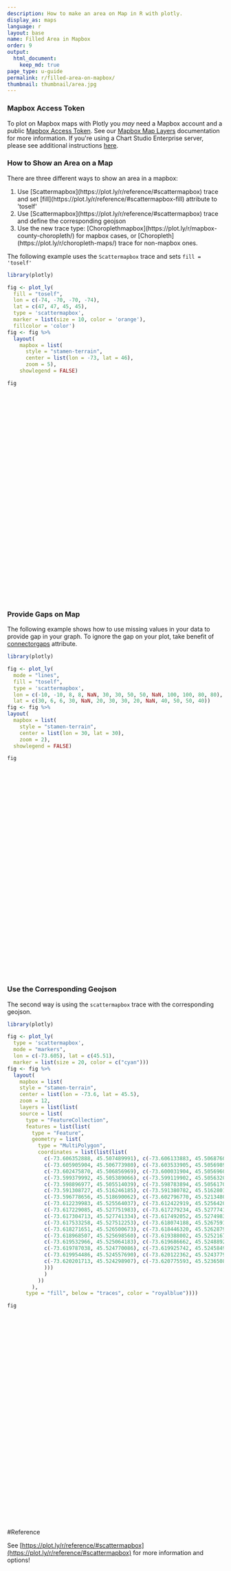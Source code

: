 ```yaml
---
description: How to make an area on Map in R with plotly.
display_as: maps
language: r
layout: base
name: Filled Area in Mapbox
order: 9
output:
  html_document:
    keep_md: true
page_type: u-guide
permalink: r/filled-area-on-mapbox/
thumbnail: thumbnail/area.jpg
---
```



### Mapbox Access Token

To plot on Mapbox maps with Plotly you *may* need a Mapbox account and a public [Mapbox Access Token](https://www.mapbox.com/studio). See our [Mapbox Map Layers](/r/mapbox-layers/) documentation for more information. If you're using a Chart Studio Enterprise server, please see additional instructions [here](https://help.plot.ly/mapbox-atlas).

### How to Show an Area on a Map

There are three different ways to show an area in a mapbox:
<ol>
    <li> Use [Scattermapbox](https://plot.ly/r/reference/#scattermapbox) trace and set [fill](https://plot.ly/r/reference/#scattermapbox-fill) attribute to 'toself'</li>
    <li> Use [Scattermapbox](https://plot.ly/r/reference/#scattermapbox) trace and define the corresponding geojson</li>
    <li> Use the new trace type: [Choroplethmapbox](https://plot.ly/r/mapbox-county-choropleth/) for mapbox cases, or [Choropleth](https://plot.ly/r/choropleth-maps/) trace for non-mapbox ones.</li>
</ol>

The following example uses the `Scattermapbox` trace and sets `fill = 'toself'`


```r
library(plotly)

fig <- plot_ly(
  fill = "toself",
  lon = c(-74, -70, -70, -74),
  lat = c(47, 47, 45, 45),
  type = 'scattermapbox',
  marker = list(size = 10, color = 'orange'),
  fillcolor = 'color') 
fig <- fig %>%
  layout(
    mapbox = list(
      style = "stamen-terrain",
      center = list(lon = -73, lat = 46),
      zoom = 5),
    showlegend = FALSE)

fig
```

<div id="htmlwidget-c40271b3e4043a19db5a" style="width:672px;height:480px;" class="plotly html-widget"></div>
<script type="application/json" data-for="htmlwidget-c40271b3e4043a19db5a">{"x":{"visdat":{"349a4221503d":["function () ","plotlyVisDat"]},"cur_data":"349a4221503d","attrs":{"349a4221503d":{"fill":"toself","lon":[-74,-70,-70,-74],"lat":[47,47,45,45],"marker":{"size":10,"color":"orange"},"fillcolor":"color","alpha_stroke":1,"sizes":[10,100],"spans":[1,20],"type":"scattermapbox"}},"layout":{"margin":{"b":40,"l":60,"t":25,"r":10},"mapbox":{"style":"stamen-terrain","center":{"lon":-73,"lat":46},"zoom":5},"showlegend":false,"hovermode":"closest"},"source":"A","config":{"showSendToCloud":false},"data":[{"fillcolor":"color","fill":"toself","lon":[-74,-70,-70,-74],"lat":[47,47,45,45],"marker":{"color":"orange","size":10,"line":{"color":"rgba(31,119,180,1)"}},"type":"scattermapbox","mode":"markers","name":"color","line":{"color":"rgba(31,119,180,1)"},"frame":null}],"highlight":{"on":"plotly_click","persistent":false,"dynamic":false,"selectize":false,"opacityDim":0.2,"selected":{"opacity":1},"debounce":0},"shinyEvents":["plotly_hover","plotly_click","plotly_selected","plotly_relayout","plotly_brushed","plotly_brushing","plotly_clickannotation","plotly_doubleclick","plotly_deselect","plotly_afterplot","plotly_sunburstclick"],"base_url":"https://plot.ly"},"evals":[],"jsHooks":[]}</script>

### Provide Gaps on Map

The following example shows how to use missing values in your data to provide gap in your graph. To ignore the gap on your plot, take benefit of [connectorgaps](https://plot.ly/r/reference/#scattermapbox-connectgaps) attribute.


```r
library(plotly)

fig <- plot_ly(
  mode = "lines",
  fill = "toself",
  type = 'scattermapbox',
  lon = c(-10, -10, 8, 8, NaN, 30, 30, 50, 50, NaN, 100, 100, 80, 80),
  lat = c(30, 6, 6, 30, NaN, 20, 30, 30, 20, NaN, 40, 50, 50, 40)) 
fig <- fig %>%
layout(
  mapbox = list(
    style = "stamen-terrain",
    center = list(lon = 30, lat = 30),
    zoom = 2),
  showlegend = FALSE)

fig
```

<div id="htmlwidget-f92bffe3096dcbdac68c" style="width:672px;height:480px;" class="plotly html-widget"></div>
<script type="application/json" data-for="htmlwidget-f92bffe3096dcbdac68c">{"x":{"visdat":{"349a1830d31c":["function () ","plotlyVisDat"]},"cur_data":"349a1830d31c","attrs":{"349a1830d31c":{"mode":"lines","fill":"toself","lon":[-10,-10,8,8,null,30,30,50,50,null,100,100,80,80],"lat":[30,6,6,30,null,20,30,30,20,null,40,50,50,40],"alpha_stroke":1,"sizes":[10,100],"spans":[1,20],"type":"scattermapbox"}},"layout":{"margin":{"b":40,"l":60,"t":25,"r":10},"mapbox":{"style":"stamen-terrain","center":{"lon":30,"lat":30},"zoom":2},"showlegend":false,"hovermode":"closest"},"source":"A","config":{"showSendToCloud":false},"data":[{"fillcolor":"rgba(31,119,180,0.5)","mode":"lines","fill":"toself","lon":[-10,-10,8,8,null,30,30,50,50,null,100,100,80,80],"lat":[30,6,6,30,null,20,30,30,20,null,40,50,50,40],"type":"scattermapbox","marker":{"color":"rgba(31,119,180,1)","line":{"color":"rgba(31,119,180,1)"}},"line":{"color":"rgba(31,119,180,1)"},"frame":null}],"highlight":{"on":"plotly_click","persistent":false,"dynamic":false,"selectize":false,"opacityDim":0.2,"selected":{"opacity":1},"debounce":0},"shinyEvents":["plotly_hover","plotly_click","plotly_selected","plotly_relayout","plotly_brushed","plotly_brushing","plotly_clickannotation","plotly_doubleclick","plotly_deselect","plotly_afterplot","plotly_sunburstclick"],"base_url":"https://plot.ly"},"evals":[],"jsHooks":[]}</script>


### Use the Corresponding Geojson

The second way is using the `scattermapbox` trace with the corresponding geojson.


```r
library(plotly)

fig <- plot_ly(
  type = 'scattermapbox',
  mode = "markers",
  lon = c(-73.605), lat = c(45.51),
  marker = list(size = 20, color = c("cyan"))) 
fig <- fig %>%
  layout(
    mapbox = list(
    style = "stamen-terrain",
    center = list(lon = -73.6, lat = 45.5),
    zoom = 12,
    layers = list(list(
    source = list(
      type = "FeatureCollection",
      features = list(list(
        type = "Feature",
        geometry = list(
          type = "MultiPolygon",
          coordinates = list(list(list(
            c(-73.606352888, 45.507489991), c(-73.606133883, 45.50687600),
            c(-73.605905904, 45.506773980), c(-73.603533905, 45.505698946),
            c(-73.602475870, 45.506856969), c(-73.600031904, 45.505696003),
            c(-73.599379992, 45.505389066), c(-73.599119902, 45.505632008),
            c(-73.598896977, 45.505514039), c(-73.598783894, 45.505617001),
            c(-73.591308727, 45.516246185), c(-73.591380782, 45.516280145),
            c(-73.596778656, 45.518690062), c(-73.602796770, 45.521348046),
            c(-73.612239983, 45.525564037), c(-73.612422919, 45.525642061),
            c(-73.617229085, 45.527751983), c(-73.617279234, 45.527774160),
            c(-73.617304713, 45.527741334), c(-73.617492052, 45.527498362),
            c(-73.617533258, 45.527512253), c(-73.618074188, 45.526759105),
            c(-73.618271651, 45.526500673), c(-73.618446320, 45.526287943),
            c(-73.618968507, 45.525698560), c(-73.619388002, 45.525216750),
            c(-73.619532966, 45.525064183), c(-73.619686662, 45.524889290),
            c(-73.619787038, 45.524770086), c(-73.619925742, 45.524584939),
            c(-73.619954486, 45.524557690), c(-73.620122362, 45.524377961),
            c(-73.620201713, 45.524298907), c(-73.620775593, 45.523650879)
            )))
            )
          ))
        ),
      type = "fill", below = "traces", color = "royalblue"))))

fig
```

<div id="htmlwidget-737beacab3dff9d39bd8" style="width:672px;height:480px;" class="plotly html-widget"></div>
<script type="application/json" data-for="htmlwidget-737beacab3dff9d39bd8">{"x":{"visdat":{"349a5a616d76":["function () ","plotlyVisDat"]},"cur_data":"349a5a616d76","attrs":{"349a5a616d76":{"mode":"markers","lon":-73.605,"lat":45.51,"marker":{"size":20,"color":"cyan"},"alpha_stroke":1,"sizes":[10,100],"spans":[1,20],"type":"scattermapbox"}},"layout":{"margin":{"b":40,"l":60,"t":25,"r":10},"mapbox":{"style":"stamen-terrain","center":{"lon":-73.6,"lat":45.5},"zoom":12,"layers":[{"source":{"type":"FeatureCollection","features":[{"type":"Feature","geometry":{"type":"MultiPolygon","coordinates":[[[[-73.606352888,45.507489991],[-73.606133883,45.506876],[-73.605905904,45.50677398],[-73.603533905,45.505698946],[-73.60247587,45.506856969],[-73.600031904,45.505696003],[-73.599379992,45.505389066],[-73.599119902,45.505632008],[-73.598896977,45.505514039],[-73.598783894,45.505617001],[-73.591308727,45.516246185],[-73.591380782,45.516280145],[-73.596778656,45.518690062],[-73.60279677,45.521348046],[-73.612239983,45.525564037],[-73.612422919,45.525642061],[-73.617229085,45.527751983],[-73.617279234,45.52777416],[-73.617304713,45.527741334],[-73.617492052,45.527498362],[-73.617533258,45.527512253],[-73.618074188,45.526759105],[-73.618271651,45.526500673],[-73.61844632,45.526287943],[-73.618968507,45.52569856],[-73.619388002,45.52521675],[-73.619532966,45.525064183],[-73.619686662,45.52488929],[-73.619787038,45.524770086],[-73.619925742,45.524584939],[-73.619954486,45.52455769],[-73.620122362,45.524377961],[-73.620201713,45.524298907],[-73.620775593,45.523650879]]]]}}]},"type":"fill","below":"traces","color":"royalblue"}]},"hovermode":"closest","showlegend":false},"source":"A","config":{"showSendToCloud":false},"data":[{"mode":"markers","lon":[-73.605],"lat":[45.51],"marker":{"color":"cyan","size":20,"line":{"color":"rgba(31,119,180,1)"}},"type":"scattermapbox","line":{"color":"rgba(31,119,180,1)"},"frame":null}],"highlight":{"on":"plotly_click","persistent":false,"dynamic":false,"selectize":false,"opacityDim":0.2,"selected":{"opacity":1},"debounce":0},"shinyEvents":["plotly_hover","plotly_click","plotly_selected","plotly_relayout","plotly_brushed","plotly_brushing","plotly_clickannotation","plotly_doubleclick","plotly_deselect","plotly_afterplot","plotly_sunburstclick"],"base_url":"https://plot.ly"},"evals":[],"jsHooks":[]}</script>

#Reference

See [https://plot.ly/r/reference/#scattermapbox](https://plot.ly/r/reference/#scattermapbox) for more information and options!
